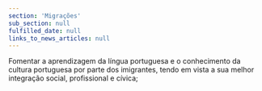 ```yaml
---
section: 'Migrações'
sub_section: null
fulfilled_date: null
links_to_news_articles: null
---
```


Fomentar a aprendizagem da língua portuguesa e o conhecimento da cultura portuguesa por parte dos imigrantes, tendo em vista a sua melhor integração social, profissional e cívica;